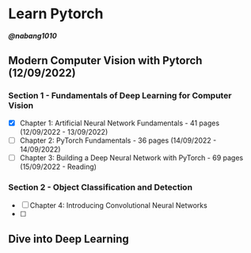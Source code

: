 # Learn Pytorch

***@nabang1010***

## Modern Computer Vision with Pytorch (12/09/2022)
### Section 1 - Fundamentals of Deep Learning for Computer Vision
- [x] Chapter 1: Artificial Neural Network Fundamentals - 41 pages (12/09/2022 - 13/09/2022)
- [ ] Chapter 2: PyTorch Fundamentals - 36 pages (14/09/2022 - 14/09/2022)
- [ ] Chapter 3: Building a Deep Neural Network with PyTorch - 69 pages (15/09/2022 - Reading)
### Section 2 - Object Classification and Detection
- [ ] Chapter 4: Introducing Convolutional Neural Networks
- [ ] 


## Dive into Deep Learning







